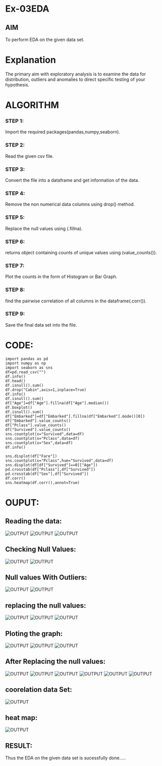 # Ex-03EDA

## AIM
To perform EDA on the given data set. 

# Explanation
The primary aim with exploratory analysis is to examine the data for distribution, outliers and 
anomalies to direct specific testing of your hypothesis.
 
# ALGORITHM
### STEP 1:
Import the required packages(pandas,numpy,seaborn).
### STEP 2:
Read the given csv file.
### STEP 3:
Convert the file into a dataframe and get information of the data.
### STEP 4:
Remove the non numerical data columns using drop() method.
### STEP 5:
Replace the null values using (.fillna).
### STEP 6:
returns object containing counts of unique values using (value_counts()).
### STEP 7:
Plot the counts in the form of Histogram or Bar Graph.
### STEP 8:
find the pairwise correlation of all columns in the dataframe(.corr()).
### STEP 9:
Save the final data set into the file.



# CODE:
```
import pandas as pd
import numpy as np
import seaborn as sns
df=pd.read_csv("")
df.info()
df.head()
df.isnull().sum()
df.drop("Cabin",axis=1,inplace=True)
df.info()
df.isnull().sum()
df["Age"]=df["Age"].fillna(df["Age"].median())
df.boxplot()
df.isnull().sum()
df["Embarked"]=df["Embarked"].fillna(df["Embarked"].mode()[0])
df["Embarked"].value_counts()
df["Pclass"].value_counts()
df["Survived"].value_counts()
sns.countplot(x="Survived",data=df)
sns.countplot(x="Pclass",data=df)
sns.countplot(x="Sex",data=df)
df.info()

sns.displot(df["Fare"])
sns.countplot(x="Pclass",hue="Survived",data=df)
sns.displot(df[df["Survived"]==0]["Age"])
pd.crosstab(df["Pclass"],df["Survived"])
pd.crosstab(df["Sex"],df["Survived"])
df.corr()
sns.heatmap(df.corr(),annot=True)
```
# OUPUT:
## Reading the data:

![OUTPUT](ot1.png)
![OUTPUT](ot2.png)
![OUTPUT](ot34.png)
## Checking Null Values:

![OUTPUT](ot3.png)
![OUTPUT](ot4.png)
## Null values With Outliers:

![OUTPUT](ot5.png)
![OUTPUT](ot6.png)
## replacing the null values:
![OUTPUT](ot7.png)
![OUTPUT](ot8.png)
![OUTPUT](ot9.png)
## Ploting the graph:

![OUTPUT](ot10.png)
![OUTPUT](ot11.png)
![OUTPUT](ot12.png)
## After Replacing the null values:

![OUTPUT](ot13.png)
![OUTPUT](ot14.png)
![OUTPUT](ot15.png)
![OUTPUT](ot16.png)
![OUTPUT](ot17.png)
![OUTPUT](ot18.png)
## coorelation data Set:
![OUTPUT](19.png)

## heat map:
![OUTPUT](ot20.png)







## RESULT:
Thus the EDA on the given data set is  sucessfully done.....

